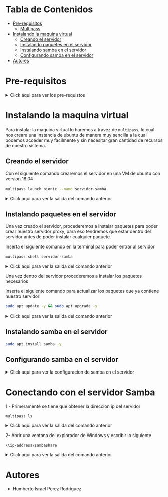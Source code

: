 # Tabla de Contenidos


- [Pre-requisitos](#pre-requisitos)
    - [Multipass](#multipass)
- [Instalando la maquina virtual](#instalando-la-maquina-virtual)
    - [Creando el servidor](#creando-el-servidor)
    - [Instalando paquetes en el servidor](#instalando-paquetes-en-el-servidor)
    - [Instalando samba en el servidor](#instalando-samba-en-el-servidor)
    - [Configurando samba en el servidor](#configurando-samba-en-el-servidor)
- [Autores](#autores)
    
    
    
# Pre-requisitos

<details>
  <summary>Click aqui para ver los pre-requistos</summary>
  
## Multipass

![multipass](assets/img/multipass_logo.png)

[Multipass](https://multipass.run) proporciona una interfaz de línea de comandos para iniciar, administrar y, en general, jugar con instancias 
de Linux. La descarga de una imagen fresca lleva unos segundos, y en cuestión de minutos una VM puede estar en 
funcionamiento.

[Multipass](https://multipass.run) es un software gratuito desarrollado por Ubuntu que permite instalar maquinas virtuales de manera similar
a que si las tuvieramos en un [container](https://www.docker.com).
Las ventajas de Multipass a comparacion de las clasicas maquinas virtuales es basicamente que no se necesita un gran
equipo para poder instancias de ubuntu.
Cuando se habla de una instancia se hace referencia a una imagen que contiene cierto sistema operativo.

### Instalando Multipass

El siguiente link lleva a la descarga de un ejecutable desde el sitio oficial:

- :link: [Link de descarga](https://github.com/canonical/multipass/releases/download/v1.2.1/multipass-1.2.1%2Bwin-win64.exe)

### Habilitando Hyper-V en Windows

Para poder correr cualquier maquina virtual en Windows tenemos que habilitar `Hyper-V`, que por default viene deshabilitado.

Para poder habilitarlo basta con abrir Windows Power Shell (como Administrador), escribir el siguiente comando y reiniciar:

```bash
Enable-WindowsOptionalFeature -Online -FeatureName Microsoft-Hyper-V -All
```

> Si no sabe como abrir Windows Power Shell en Windows vea el siguiente video [como abrir Windows Power Shell en Windows](https://www.youtube.com/watch?v=doUhN9YwZ6U)

</details>

# Instalando la maquina virtual

Para instalar la maquina virtual lo haremos a travez de `multipass`, lo cual nos creara una instancia de ubuntu
de manera muy sencilla a la cual podemos acceder muy facilmente y sin necesitar gran cantidad de recursos de nuestro
sistema.

## Creando el servidor

Con el siguiente comando crearemos el servidor en una VM de ubuntu con version 18.04

```bash
multipass launch bionic --name servidor-samba
```

<details>
  <summary>Click aqui para ver la salida del comando anterior</summary>
  
  ![launch_server_2](assets/img/launch_server_2.png)

</details>

## Instalando paquetes en el servidor

Una vez creado el servidor, procederemos a instalar paquetes para poder crear nuestro servidor proxy, para eso tendremos
que estar dentro del servidor antes de poder instalar cualquier paquete.

Inserta el siguiente comando en la terminal para poder entrar al servidor

````bash
multipass shell servidor-samba
````

<details>
  <summary>Click aqui para ver la salida del comando anterior</summary>
  
  ![enter_server](assets/img/enter_server.png)

</details>

Una vez dentro del servidor procederemos a instalar los paquetes necesarios

Inserta el siguiente comando para actualizar los paquetes que ya contiene nuestro servidor

```bash
sudo apt update -y && sudo apt upgrade -y
```

<details>
  <summary>Click aqui para ver la salida del comando anterior</summary>
  
  ![apt_update](assets/img/apt_update.png)

</details>

## Instalando samba en el servidor

````bash
sudo apt install samba -y
````

## Configurando samba en el servidor

<details>
  <summary>Click aqui para ver la configuracion de samba en el servidor</summary>

1 - Crear una carpeta para alojar los archivos compartidos de samba 

````bash
mkdir /home/ubuntu/sambashare/
````

<details>
  <summary>Click aqui para ver la salida del comando anterior</summary>
  
  ![mkdir](assets/img/mkdir.png)
  
</details>  

2 - Editar el siguiente archivo de configuracion de samba

````bash
sudo vim /etc/samba/smb.conf
````

<details>
  <summary>Click aqui para ver la salida del comando anterior</summary>
  
  ![smb.conf](assets/img/smb.conf.png)
  
</details>  

agregar al final del archivo las siguientes lineas:

````text
[sambashare]
    comment = Samba on Ubuntu
    path = /home/ubuntu/sambashare
    read only = no
    browsable = yes
````

<details>
  <summary>Click aqui para ver la salida del comando anterior</summary>
  
  ![lines](assets/img/lines.png)
  
</details>  


3 - Reiniciar el servidor de Samba para que tengan efectos los cambios hechos

````bash
sudo service smbd restart
````

<details>
  <summary>Click aqui para ver la salida del comando anterior</summary>
  
  ![restart_samba](assets/img/restart_samba.png)
  
</details>  


4 - Establecer una contraseña para conectarse con el servidor

````bash
sudo smbpasswd -a ubuntu
````

<details>
  <summary>Click aqui para ver la salida del comando anterior</summary>
  
  ![contrasena](assets/img/contrasena.png)
  
</details>  

</details>

# Conectando con el servidor Samba

1 - Primeramente se tiene que obtener la direccion ip del servidor

````bash
multipass ls
````

<details>
  <summary>Click aqui para ver la salida del comando anterior</summary>
  
  ![ip](assets/img/ip.png)

</details>

2- Abrir una ventana del explorador de Windows y escribir lo siguiente

````text
\\ip-address\sambashare
````

<details>
  <summary>Click aqui para ver la salida del comando anterior</summary>
  
  ![conexion_windows](assets/img/conexion_windows.png)
  
  ![enter_samba_folder](assets/img/enter_samba_folder.png)

</details>


# Autores

- Humberto Israel Perez Rodriguez